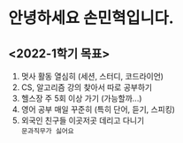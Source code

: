 # 안녕하세요 손민혁입니다.
## <2022-1학기 목표>
1. 멋사 활동 열심히 (세션, 스터디, 코드라이언)
2. CS, 알고리즘 강의 찾아서 따로 공부하기
3. 헬스장 주 5회 이상 가기 (가능할까...)
4. 영어 공부 매일 꾸준히 (특히 단어, 듣기, 스피킹)
5. 외국인 친구들 이곳저곳 데리고 다니기 <br>
`문과직무가 싫어요`

<!--
**blosson/blosson** is a ✨ _special_ ✨ repository because its `README.md` (this file) appears on your GitHub profile.

Here are some ideas to get you started:

- 🔭 I’m currently working on ...
- 🌱 I’m currently learning ...
- 👯 I’m looking to collaborate on ...
- 🤔 I’m looking for help with ...
- 💬 Ask me about ...
- 📫 How to reach me: ...
- 😄 Pronouns: ...
- ⚡ Fun fact: ...
-->
